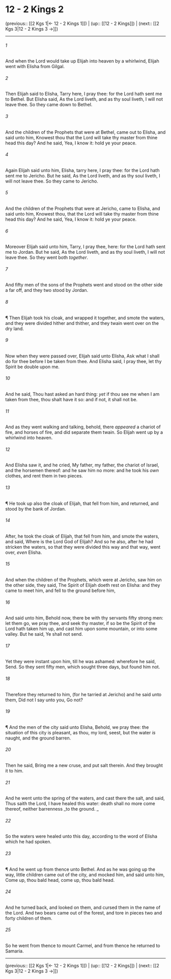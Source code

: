 # 12 - 2 Kings 2

(previous:: [[2 Kgs 1|← 12 - 2 Kings 1]]) | (up:: [[12 - 2 Kings]]) | (next:: [[2 Kgs 3|12 - 2 Kings 3 →]])

***


###### 1 
And when the Lord would take up Elijah into heaven by a whirlwind, Elijah went with Elisha from Gilgal. 

###### 2 
Then Elijah said to Elisha, Tarry here, I pray thee: for the Lord hath sent me to Bethel. But Elisha said, As the Lord liveth, and as thy soul liveth, I will not leave thee. So they came down to Bethel. 

###### 3 
And the children of the Prophets that were at Bethel, came out to Elisha, and said unto him, Knowest thou that the Lord will take thy master from thine head this day? And he said, Yea, I know it: hold ye your peace. 

###### 4 
Again Elijah said unto him, Elisha, tarry here, I pray thee: for the Lord hath sent me to Jericho. But he said, As the Lord liveth, and as thy soul liveth, I will not leave thee. So they came to Jericho. 

###### 5 
And the children of the Prophets that were at Jericho, came to Elisha, and said unto him, Knowest thou, that the Lord will take thy master from thine head this day? And he said, Yea, I know it: hold ye your peace. 

###### 6 
Moreover Elijah said unto him, Tarry, I pray thee, here: for the Lord hath sent me to Jordan. But he said, As the Lord liveth, and as thy soul liveth, I will not leave thee. So they went both _together_. 

###### 7 
And fifty men of the sons of the Prophets went and stood on the other side a far off, and they two stood by Jordan. 

###### 8 
¶ Then Elijah took his cloak, and wrapped it together, and smote the waters, and they were divided hither and thither, and they twain went over on the dry land. 

###### 9 
Now when they were passed over, Elijah said unto Elisha, Ask what I shall do for thee before I be taken from thee. And Elisha said, I pray thee, let thy Spirit be double upon me. 

###### 10 
And he said, Thou hast asked an hard thing: _yet_ if thou see me when I am taken from thee, thou shalt have it so: and if not, it shall not be. 

###### 11 
And as they went walking and talking, behold, there _appeared_ a chariot of fire, and horses of fire, and did separate them twain. So Elijah went up by a whirlwind into heaven. 

###### 12 
And Elisha saw it, and he cried, My father, my father, the chariot of Israel, and the horsemen thereof: and he saw him no more: and he took his _own_ clothes, and rent them in two pieces. 

###### 13 
¶ He took up also the cloak of Elijah, that fell from him, and returned, and stood by the bank of Jordan. 

###### 14 
After, he took the cloak of Elijah, that fell from him, and smote the waters, and said, Where is the Lord God of Elijah? And so he also, after he had stricken the waters, so that they were divided this way and that way, went over, _even_ Elisha. 

###### 15 
And when the children of the Prophets, which were at Jericho, saw him on the other side, they said, The Spirit of Elijah doeth rest on Elisha: and they came to meet him, and fell to the ground before him, 

###### 16 
And said unto him, Behold now, there be with thy servants fifty strong men: let them go, we pray thee, and seek thy master, if so be the Spirit of the Lord hath taken him up, and cast him upon some mountain, or into some valley. But he said, Ye shall not send. 

###### 17 
Yet they were instant upon him, till he was ashamed: wherefore he said, Send. So they sent fifty men, which sought three days, but found him not. 

###### 18 
Therefore they returned to him, (for he tarried at Jericho) and he said unto them, Did not I say unto you, Go not? 

###### 19 
¶ And the men of the city said unto Elisha, Behold, we pray thee: the situation of this city is pleasant, as thou, my lord, seest, but the water _is_ naught, and the ground barren. 

###### 20 
Then he said, Bring me a new cruse, and put salt therein. And they brought it to him. 

###### 21 
And he went unto the spring of the waters, and cast there the salt, and said, Thus saith the Lord, I have healed this water: death shall no more come thereof, neither barrenness _to the ground. _ 

###### 22 
So the waters were healed unto this day, according to the word of Elisha which he had spoken. 

###### 23 
¶ And he went up from thence unto Bethel. And as he was going up the way, little children came out of the city, and mocked him, and said unto him, Come up, thou bald head, come up, thou bald head. 

###### 24 
And he turned back, and looked on them, and cursed them in the name of the Lord. And two bears came out of the forest, and tore in pieces two and forty children of them. 

###### 25 
So he went from thence to mount Carmel, and from thence he returned to Samaria.

***

(previous:: [[2 Kgs 1|← 12 - 2 Kings 1]]) | (up:: [[12 - 2 Kings]]) | (next:: [[2 Kgs 3|12 - 2 Kings 3 →]])
